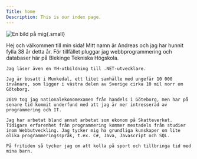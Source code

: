 ```yaml
---
Title: home
Description: This is our index page.
---
```


![En bild på mig](%assets_url%/img/bild.jpg){.small}

<div>
    Hej och välkommen till min sida!
    Mitt namn är Andreas och jag har hunnit fylla 38 år detta år. För tillfället pluggar jag webbprogrammering och databaser här på Blekinge Tekniska Högskola.

    Jag läser även en YH-utbildning till .NET-utvecklare.

    Jag är bosatt i Munkedal, ett litet samhälle med ungefär 10 000 invånare, som ligger i västra delen av Sverige cirka 10 mil norr om Göteborg.

    2019 tog jag nationalekonomexamen från handels i Göteborg, men har på senare tid kommit underfund med att jag är mer intresserad av programmering och IT.

    Jag har arbetat bland annat arbetat som ekonom på Skatteverket. Tidigare erfarenhet från programmering kommer mestadels från studier inom Webbutveckling. Jag tycker mig ha grundliga kunskaper om lite olika programmeringsspråk, t.ex. C#, Java, Javascript och SQL.

    På fritiden så tycker jag om att kolla på sport och tillbringa tid med mina barn.

</div>
